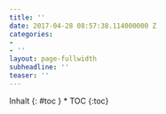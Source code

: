 ```yaml
---
title: ''
date: 2017-04-28 08:57:38.114000000 Z
categories:
- 
- ''
layout: page-fullwidth
subheadline: ''
teaser: ''
---
```


<div class="row">
<div class="medium-4 medium-push-8 columns" markdown="1">
<div class="panel radius" markdown="1">
Inhalt
{: #toc }
*  TOC
{:toc}
</div>
</div><!-- /.medium-4.columns -->



<div class="medium-8 medium-pull-4 columns" markdown="1">



</div><!-- /.medium-8.columns -->
</div><!-- /.row -->

